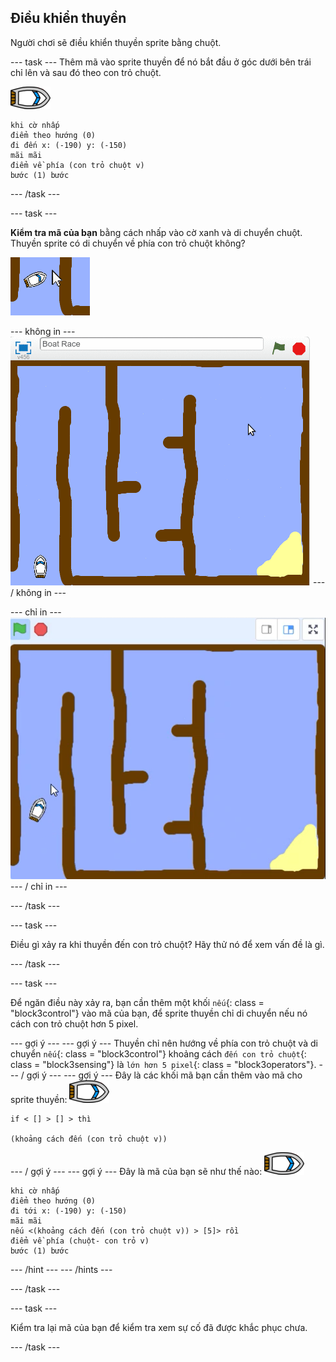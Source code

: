 ## Điều khiển thuyền

Người chơi sẽ điều khiển thuyền sprite bằng chuột.

\--- task \--- Thêm mã vào sprite thuyền để nó bắt đầu ở góc dưới bên trái chỉ lên và sau đó theo con trỏ chuột.

![thuyền-sprite](images/boat_resize.png)

```blocks3
khi cờ nhấp
điểm theo hướng (0)
đi đến x: (-190) y: (-150)
mãi mãi
điểm về phía (con trỏ chuột v)
bước (1) bước
```

\--- /task \---

\--- task \---

**Kiểm tra mã của bạn** bằng cách nhấp vào cờ xanh và di chuyển chuột. Thuyền sprite có di chuyển về phía con trỏ chuột không?

![ảnh chụp màn hình](images/boat-mouse.png)

\--- không in \--- ![screenshot](images/boat-pointer-test-anim.gif) \--- / không in \---

\--- chỉ in \--- ![screenshot](images/boat-pointer-test-anim.png) \--- / chỉ in \---

\--- /task \---

\--- task \---

Điều gì xảy ra khi thuyền đến con trỏ chuột? Hãy thử nó để xem vấn đề là gì.

\--- /task \---

\--- task \---

Để ngăn điều này xảy ra, bạn cần thêm một khối `nếu`{: class = "block3control"} vào mã của bạn, để sprite thuyền chỉ di chuyển nếu nó cách con trỏ chuột hơn 5 pixel.

\--- gợi ý \--- \--- gợi ý \--- Thuyền chỉ nên hướng về phía con trỏ chuột và di chuyển `nếu`{: class = "block3control"} khoảng cách `đến con trỏ chuột`{: class = "block3sensing"} là `lớn hơn 5 pixel`{: class = "block3operators"}. \--- / gợi ý \--- \--- gợi ý \--- Đây là các khối mã bạn cần thêm vào mã cho sprite thuyền: ![thuyền-sprite](images/boat_resize.png)

```blocks3
if < [] > [] > thì

(khoảng cách đến (con trỏ chuột v))
```

\--- / gợi ý \--- \--- gợi ý \--- Đây là mã của bạn sẽ như thế nào: ![thuyền-sprite](images/boat_resize.png)

```blocks3
khi cờ nhấp
điểm theo hướng (0)
đi tới x: (-190) y: (-150)
mãi mãi
nếu <(khoảng cách đến (con trỏ chuột v)) > [5]> rồi
điểm về phía (chuột- con trỏ v)
bước (1) bước
```

\--- /hint \--- \--- /hints \---

\--- /task \---

\--- task \---

Kiểm tra lại mã của bạn để kiểm tra xem sự cố đã được khắc phục chưa.

\--- /task \---